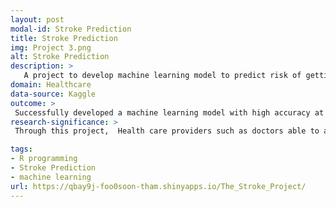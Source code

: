 ```yaml
---
layout: post
modal-id: Stroke Prediction
title: Stroke Prediction
img: Project 3.png
alt: Stroke Prediction
description: >
   A project to develop machine learning model to predict risk of getting stroke and to identify the key factors of getting stroke
domain: Healthcare
data-source: Kaggle
outcome: >
 Successfully developed a machine learning model with high accuracy at 0.90 and stroke prediction shinny Apps
research-significance: >
 Through this project,  Health care providers such as doctors able to assess the risk of a patient getting a stroke in the future and providing appropriate treatment. Besides, patient or any individual will be able to assess their risk of getting stroke for early treatment

tags:
- R programming
- Stroke Prediction
- machine learning
url: https://qbay9j-foo0soon-tham.shinyapps.io/The_Stroke_Project/
---
```

